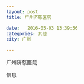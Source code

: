```yaml
--- 
layout: post 
title: 广州济慈医院

date:   2016-05-03 13:39:56 
categories: 其他  
city: 广州
  
--- 
```

   
广州济慈医院

信息

